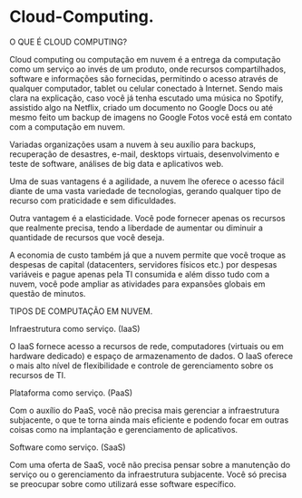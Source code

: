 # Cloud-Computing.
O QUE É CLOUD COMPUTING? 

Cloud computing ou computação em nuvem é a entrega da computação como um serviço ao invés de um produto, onde recursos compartilhados, software e informações são fornecidas, permitindo o acesso através de qualquer computador, tablet ou celular conectado à Internet. Sendo mais clara na explicação, caso você já tenha escutado uma música no Spotify, assistido algo na Netflix, criado um documento no Google Docs ou até mesmo feito um backup de imagens no Google Fotos você está em contato com a computação em nuvem.

Variadas organizações usam a nuvem à seu auxílio para backups, recuperação de desastres, e-mail, desktops virtuais, desenvolvimento e teste de software, análises de big data e aplicativos web. 

Uma de suas vantagens é a agilidade, a nuvem lhe oferece o acesso fácil diante de uma vasta variedade de tecnologias, gerando qualquer tipo de recurso com praticidade e sem dificuldades.

Outra vantagem é a elasticidade. Você pode fornecer apenas os recursos que realmente precisa, tendo a liberdade de aumentar ou diminuir a quantidade de recursos que você deseja.

A economia de custo também já que a nuvem permite que você troque as despesas de capital (datacenters, servidores físicos etc.) por despesas variáveis e pague apenas pela TI consumida e além disso tudo com a nuvem, você pode ampliar as atividades para expansões globais em questão de minutos.

TIPOS DE COMPUTAÇÃO EM NUVEM.

Infraestrutura como serviço. (IaaS)

O IaaS fornece acesso a recursos de rede, computadores (virtuais ou em hardware dedicado) e espaço de armazenamento de dados. O IaaS oferece o mais alto nível de flexibilidade e controle de gerenciamento sobre os recursos de TI. 

Plataforma como serviço. (PaaS)

Com o auxílio do PaaS, você não precisa mais gerenciar a infraestrutura subjacente, o que te torna ainda mais eficiente e podendo focar em outras coisas como na implantação e gerenciamento de aplicativos.

Software como serviço. (SaaS)

Com uma oferta de SaaS, você não precisa pensar sobre a manutenção do serviço ou o gerenciamento da infraestrutura subjacente. Você só precisa se preocupar sobre como utilizará esse software específico. 


